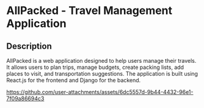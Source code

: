 # AllPacked - Travel Management Application

## Description

AllPacked is a web application designed to help users manage their travels. It allows users to plan trips, manage budgets, create packing lists, add places to visit, and transportation suggestions. The application is built using React.js for the frontend and Django for the backend.



https://github.com/user-attachments/assets/6dc5557d-9b44-4432-96e1-7f09a86694c3

